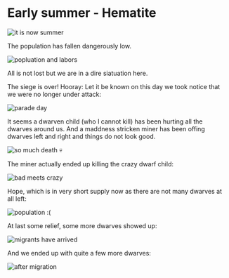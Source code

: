# Early summer - Hematite 

![it is now summer](https://dl.dropboxusercontent.com/s/02r6q1wws47hklc/2014-09-21%20at%208.17%20PM.png?dl=0)

The population has fallen dangerously low.

![popluation and labors](https://dl.dropboxusercontent.com/s/08jzh5nahmgtaqq/2014-09-21%20at%208.21%20PM.png?dl=0)

All is not lost but we are in a dire siatuation here.

The siege is over! Hooray: Let it be known on this day we took notice that we were no longer under attack:

![parade day](https://dl.dropboxusercontent.com/s/sqft1e481s43c1j/2014-09-21%20at%208.26%20PM.png?dl=0)

It seems a dwarven child (who I cannot kill) has been hurting all the dwarves around us. And a maddness stricken miner has been offing dwarves left and right and things do not look good. 

![so much death](https://dl.dropboxusercontent.com/s/zivv19ch5e02j2a/2014-09-21%20at%208.41%20PM.png?dl=0) :skull:

The miner actually ended up killing the crazy dwarf child:

![bad meets crazy](https://dl.dropboxusercontent.com/s/bpxct01fp2ufixu/2014-09-21%20at%208.42%20PM.png?dl=0)

Hope, which is in very short supply now as there are not many dwarves at all left:

![population :(](https://dl.dropboxusercontent.com/s/bfjcapi42rql8ga/2014-09-21%20at%208.43%20PM.png?dl=0)

At last some relief, some more dwarves showed up:

![migrants have arrived](https://dl.dropboxusercontent.com/s/nmfp8vd9zbhwuki/2014-09-21%20at%208.48%20PM.png?dl=0)

And we ended up with quite a few more dwarves: 

![after migration](https://dl.dropboxusercontent.com/s/ftsjuq11rbs2t8t/2014-09-21%20at%2010.14%20PM.png?dl=0)
